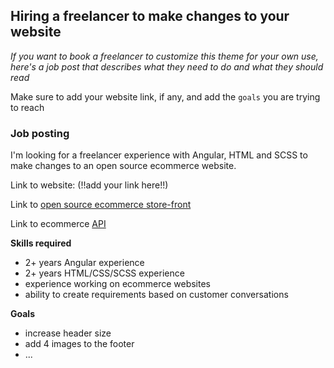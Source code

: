 ## Hiring a freelancer to make changes to your website
_If you want to book a freelancer to customize this theme for your own use, here's a job post that describes what they need to do and what they should read_

Make sure to add your website link, if any, and add the `goals` you are trying to reach


### Job posting

I'm looking for a freelancer experience with Angular, HTML and SCSS to make changes to an open source ecommerce website.

Link to website: (!!add your link here!!)

Link to [open source ecommerce store-front](https://github.com/naologic/ecommerce-storefront-b2b)

Link to ecommerce [API](https://naologic.com/use-case/wholesale-vendor)

**Skills required**
- 2+ years Angular experience
- 2+ years HTML/CSS/SCSS experience 
- experience working on ecommerce websites
- ability to create requirements based on customer conversations

**Goals**
- increase header size
- add 4 images to the footer
- ...

